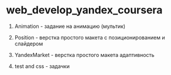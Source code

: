# web_develop_yandex_coursera

1. Animation - задание на анимацию (мультик)

2. Position - верстка простого макета с позиционированием и слайдером

3. YandexMarket - верстка простого макета адаптивность

4. test and css - задачки
